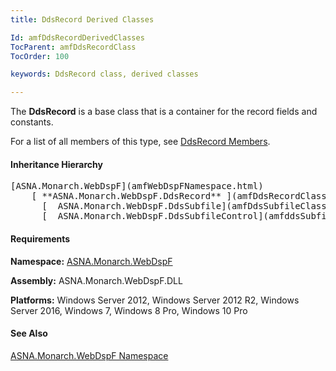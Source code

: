 ```yaml
---
title: DdsRecord Derived Classes

Id: amfDdsRecordDerivedClasses
TocParent: amfDdsRecordClass
TocOrder: 100

keywords: DdsRecord class, derived classes

---
```


The **DdsRecord** is a base class that is a container for the record fields and constants.

For a list of all members of this type, see [DdsRecord Members](amfDdsRecordClassMembers.html).
<!--mine -->

#### Inheritance Hierarchy
<pre>[ASNA.Monarch.WebDspF](amfWebDspFNamespace.html)
    [ **ASNA.Monarch.WebDspF.DdsRecord** ](amfDdsRecordClass.html)
      [  ASNA.Monarch.WebDspF.DdsSubfile](amfDdsSubfileClass.html)
      [  ASNA.Monarch.WebDspF.DdsSubfileControl](amfddsSubfileControlClass.html)</pre>

#### Requirements
**Namespace:** [ASNA.Monarch.WebDspF](amfWebDspFNamespace.html)

**Assembly:** ASNA.Monarch.WebDspF.DLL

**Platforms:** Windows Server 2012, Windows Server 2012 R2, Windows Server 2016, Windows 7, Windows 8 Pro, Windows 10 Pro

#### See Also
[ ASNA.Monarch.WebDspF Namespace](amfWebDspFNamespace.html) 
